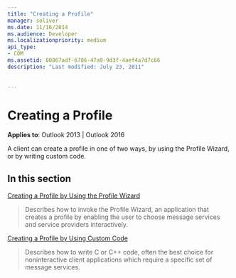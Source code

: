 ```yaml
---
title: "Creating a Profile"
manager: soliver
ms.date: 11/16/2014
ms.audience: Developer
ms.localizationpriority: medium
api_type:
- COM
ms.assetid: 80867adf-6786-47a9-9d3f-4aef4a7d7c66
description: "Last modified: July 23, 2011"
 
 
---
```


# Creating a Profile

  
  
**Applies to**: Outlook 2013 | Outlook 2016 
  
A client can create a profile in one of two ways, by using the Profile Wizard, or by writing custom code.
  
## In this section

[Creating a Profile by Using the Profile Wizard](creating-a-profile-by-using-the-profile-wizard.md)
  
> Describes how to invoke the Profile Wizard, an application that creates a profile by enabling the user to choose message services and service providers interactively.
    
[Creating a Profile by Using Custom Code](creating-a-profile-by-using-custom-code.md)
  
> Describes how to write C or C++ code, often the best choice for noninteractive client applications which require a specific set of message services.
    

